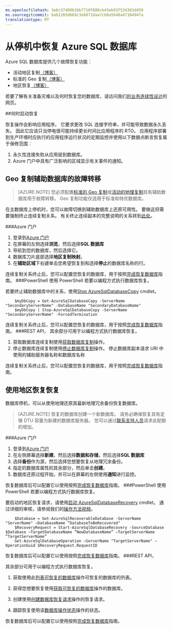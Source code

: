 ```yaml
---
ms.openlocfilehash: 3ebc37408b1bb7710f888cb43eb93753d383dd59
ms.sourcegitcommit: bab1265d669c3e6871daa7cb8a5640a47104947a
translationtype: MT
---
```

<properties 
   pageTitle="SQL 数据库灾难恢复" 
   description="了解如何恢复数据库，请从区域数据中心停机或失败的 SQL Azure 数据库复制地理和地理还原功能。" 
   services="sql-database" 
   documentationCenter="" 
   authors="elfisher" 
   manager="jeffreyg" 
   editor="monicar"/>

<tags
   ms.service="sql-database"
   ms.devlang="NA"
   ms.topic="article"
   ms.tgt_pltfrm="NA"
   ms.workload="data-management" 
   ms.date="07/14/2015"
   ms.author="elfish"/>

# 从停机中恢复 Azure SQL 数据库

Azure SQL 数据库提供几个故障恢复功能︰

- 活动地区复制[（博客）](http://azure.microsoft.com/blog/2014/07/12/spotlight-on-sql-database-active-geo-replication/)
- 标准的 Geo 复制[（博客）](http://azure.microsoft.com/blog/2014/09/03/azure-sql-database-standard-geo-replication/)
- 地区恢复[（博客）](http://azure.microsoft.com/blog/2014/09/13/azure-sql-database-geo-restore/)

若要了解有关准备灾难以及何时恢复您的数据库，请访问我们[的业务连续性设计](sql-database-business-continuity-design.md)的网页。 

##何时启动恢复 

恢复操作会影响应用程序。 它要求更改 SQL 连接字符串，并可能导致数据永久丢失。 因此它应该只当停电很可能持续更长时间比应用程序的 RTO。 应用程序部署到生产环境时应执行的应用程序运行状况的定期监控并使用以下数据点断言恢复属于保修范围︰

1. 永久性连接失败从应用层到数据库。
2. Azure 门户中具有广泛影响的区域显示有关事件的通知。

## Geo 复制辅助数据库的故障转移
> [AZURE.NOTE] 您必须配置[标准的 Geo 复制](https://msdn.microsoft.com/library/azure/dn758204.aspx)或[活动的地理复制](https://msdn.microsoft.com/library/azure/dn741339.aspx)具有辅助数据库用于故障转移。 Geo 复制功能仅适用于标准和特优数据库。 

在主数据库上停机时，您可以故障切换到辅助数据库上还原可用性。 要做这将需要强制终止连续复制关系。 有关终止连续副本的完整说明的关系转到[此处](https://msdn.microsoft.com/library/azure/dn741323.aspx)。 



###Azure 门户
1. 登录到[Azure 门户](https://portal.Azure.com)
2. 在屏幕的左侧选择**浏览**，然后选择**SQL 数据库**
3. 导航到您的数据库，然后选择它。 
4. 数据库刀片底部选择**地区复制映射**。
4. 在**辅助区域**下右键单击您希望恢复到和选择**停止**的数据库名称的行。

连续复制关系终止后，您可以配置您恢复的数据库，用于按照[完成恢复数据库](sql-database-recovered-finalize.md)指南。
###PowerShell
使用 PowerShell 若要以编程方式执行数据库恢复。

若要终止辅助数据库中的关系，使用[Stop AzureSqlDatabaseCopy](https://msdn.microsoft.com/library/dn720223) cmdlet。
        
        $myDbCopy = Get-AzureSqlDatabaseCopy -ServerName "SecondaryServerName" -DatabaseName "SecondaryDatabaseName"
        $myDbCopy | Stop-AzureSqlDatabaseCopy -ServerName "SecondaryServerName" -ForcedTermination
         
连续复制关系终止后，您可以配置您恢复的数据库，用于按照[完成恢复数据库](sql-database-recovered-finalize.md)指南。
###REST API， 
其余部分可用于以编程方式执行数据库恢复。

1. 获取数据库连续复制使用[获取数据库复制](https://msdn.microsoft.com/library/azure/dn509570.aspx)操作。
2. 停止数据库连续复制使用[停止数据库复制](https://msdn.microsoft.com/library/azure/dn509573.aspx)操作。
停止数据库副本请求 URI 中使用的辅助服务器名称和数据库名称

 连续复制关系终止后，您可以配置您恢复的数据库，用于按照[完成恢复数据库](sql-database-recovered-finalize.md)指南。
## 使用地区恢复恢复

数据库停机，可以从使用地理还原其最新地理冗余备份恢复数据库。 

> [AZURE.NOTE] 恢复的数据库创建一个新数据库。 请务必确保恢复具有足够 DTU 容量为新建的数据库服务器。 您可以通过[联系支持人员](http://azure.microsoft.com/blog/azure-limits-quotas-increase-requests/)请求此配额的增加。

###Azure 门户
1. 登录到[Azure 门户](https://portal.Azure.com)
2. 在左侧屏幕选择**新建**，然后选择**数据和存储**，然后选择**SQL 数据库**
2. 选择**备份**作为源，然后选择您想要恢复从地理冗余备份。
3. 指定的数据库属性的其余部分，然后单击**创建**。
4. 数据库还原过程开始，并可以在屏幕的左侧使用**通知**进行监控。

恢复数据库后可以配置它以使用按照[完成恢复数据库](sql-database-recovered-finalize.md)指南。
###PowerShell 
使用 PowerShell 若要以编程方式执行数据库恢复。

要启动的地区恢复请求，请使用[启动 AzureSqlDatabaseRecovery](https://msdn.microsoft.com/library/azure/dn720224.aspx) cmdlet。 通过详细的审核，请参阅我们的[操作方法视频](http://azure.microsoft.com/documentation/videos/restore-a-sql-database-using-geo-restore-with-microsoft-azure-powershell/)。

        $Database = Get-AzureSqlRecoverableDatabase -ServerName "ServerName" –DatabaseName “DatabaseToBeRecovered"
        $RecoveryRequest = Start-AzureSqlDatabaseRecovery -SourceDatabase $Database –TargetDatabaseName “NewDatabaseName” –TargetServerName “TargetServerName”
        Get-AzureSqlDatabaseOperation –ServerName "TargetServerName" –OperationGuid $RecoveryRequest.RequestID

恢复数据库后可以配置它以使用按照[完成恢复数据库](sql-database-recovered-finalize.md)指南。
###REST API， 

其余部分可用于以编程方式执行数据库恢复。

1.  获取使用此[列表可恢复的数据库](http://msdn.microsoft.com/library/azure/dn800984.aspx)操作可恢复的数据库的列表。
    
2.  获得您想要恢复使用[获取可恢复的数据库](http://msdn.microsoft.com/library/azure/dn800985.aspx)操作的数据库。
    
3.  创建使用[创建数据库恢复请求](http://msdn.microsoft.com/library/azure/dn800986.aspx)操作的恢复请求。
    
4.  跟踪恢复使用该[数据库操作状态](http://msdn.microsoft.com/library/azure/dn720371.aspx)操作的状态。

恢复数据库后可以配置它以使用按照[完成恢复数据库](sql-database-recovered-finalize.md)指南。
 
